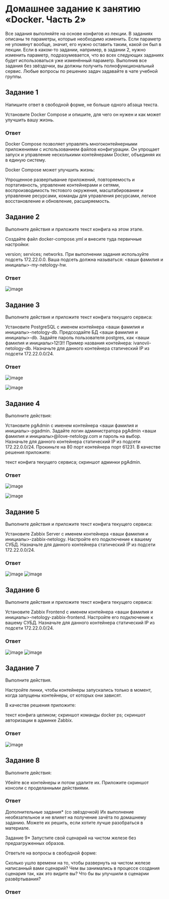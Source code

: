 # Домашнее задание к занятию «Docker. Часть 2»
Все задания выполняйте на основе конфигов из лекции.
В заданиях описаны те параметры, которые необходимо изменить.
Если параметр не упомянут вообще, значит, его нужно оставить таким, какой он был в лекции.
Если в каком-то задании, например, в задании 2, нужно изменить параметр, подразумевается, что во всех следующих заданиях будет использоваться уже изменённый параметр.
Выполнив все задания без звёздочки, вы должны получить полнофункциональный сервис.
Любые вопросы по решению задач задавайте в чате учебной группы.


## Задание 1
Напишите ответ в свободной форме, не больше одного абзаца текста.

Установите Docker Compose и опишите, для чего он нужен и как может улучшить вашу жизнь.
### Ответ
Docker Compose  позволяет управлять многоконтейнерными приложениями с использованием файлов конфигурации. Он упрощает запуск и управление несколькими контейнерами Docker, объединяя их в единую систему.

Docker Compose может улучшить жизнь:

Упрощенное развертывание приложений, повторяемость и портативность, управление контейнерами и сетями, воспроизводимость тестового окружения, масштабирование и управление ресурсами, команды для управления ресурсами, легкое восстановление и обновление, расширяемость.

## Задание 2
Выполните действия и приложите текст конфига на этом этапе.

Создайте файл docker-compose.yml и внесите туда первичные настройки:

version;
services;
networks.
При выполнении задания используйте подсеть 172.22.0.0. Ваша подсеть должна называться: <ваши фамилия и инициалы>-my-netology-hw.
### Ответ
![image](https://github.com/goddim/HW_netology_main/assets/132663924/051f90ec-973d-46ae-a01b-4dd4b46eda8b)


## Задание 3
Выполните действия и приложите текст конфига текущего сервиса:

Установите PostgreSQL с именем контейнера <ваши фамилия и инициалы>-netology-db.
Предсоздайте БД <ваши фамилия и инициалы>-db.
Задайте пароль пользователя postgres, как <ваши фамилия и инициалы>12!3!!
Пример названия контейнера: ivanovii-netology-db.
Назначьте для данного контейнера статический IP из подсети 172.22.0.0/24.
### Ответ
![image](https://github.com/goddim/HW_netology_main/assets/132663924/c1c8a101-66e5-40af-b088-3f9629d7cf6c)

![image](https://github.com/goddim/HW_netology_main/assets/132663924/70da7723-c0a4-42b5-ac0a-94cf2f4f0857)

## Задание 4
Выполните действия:

Установите pgAdmin с именем контейнера <ваши фамилия и инициалы>-pgadmin.
Задайте логин администратора pgAdmin <ваши фамилия и инициалы>@ilove-netology.com и пароль на выбор.
Назначьте для данного контейнера статический IP из подсети 172.22.0.0/24.
Прокиньте на 80 порт контейнера порт 61231.
В качестве решения приложите:

текст конфига текущего сервиса;
скриншот админки pgAdmin.

### Ответ
![image](https://github.com/goddim/HW_netology_main/assets/132663924/33fa3775-4c9d-42cc-9da3-b4fec27e6cfd)

![image](https://github.com/goddim/HW_netology_main/assets/132663924/47bda9c3-811e-49d0-9b6b-6dafc701ca25)

## Задание 5
Выполните действия и приложите текст конфига текущего сервиса:

Установите Zabbix Server с именем контейнера <ваши фамилия и инициалы>-zabbix-netology.
Настройте его подключение к вашему СУБД.
Назначьте для данного контейнера статический IP из подсети 172.22.0.0/24.
### Ответ
![image](https://github.com/goddim/HW_netology_main/assets/132663924/e643881e-7f5a-4320-9dca-28d4db59f200)
![image](https://github.com/goddim/HW_netology_main/assets/132663924/d14514fc-b90c-49b2-a376-0d7da5a108ba)


## Задание 6
Выполните действия и приложите текст конфига текущего сервиса:

Установите Zabbix Frontend с именем контейнера <ваши фамилия и инициалы>-netology-zabbix-frontend.
Настройте его подключение к вашему СУБД.
Назначьте для данного контейнера статический IP из подсети 172.22.0.0/24.
### Ответ
![image](https://github.com/goddim/HW_netology_main/assets/132663924/38149b5b-eda5-4e77-b4cd-ac1b6787cf4e)
![image](https://github.com/goddim/HW_netology_main/assets/132663924/734bd864-4e44-4c63-938c-23051083e0d5)

## Задание 7
Выполните действия.

Настройте линки, чтобы контейнеры запускались только в момент, когда запущены контейнеры, от которых они зависят.

В качестве решения приложите:

текст конфига целиком;
скриншот команды docker ps;
скриншот авторизации в админке Zabbix.
### Ответ

![image](https://github.com/goddim/HW_netology_main/assets/132663924/c24fe2b3-1a04-43fc-9ed1-b46041fe545b)

## Задание 8
Выполните действия:

Убейте все контейнеры и потом удалите их.
Приложите скриншот консоли с проделанными действиями.
### Ответ

Дополнительные задания* (со звёздочкой)
Их выполнение необязательное и не влияет на получение зачёта по домашнему заданию. Можете их решить, если хотите лучше разобраться в материале.


Задание 9*
Запустите свой сценарий на чистом железе без предзагруженных образов.

Ответьте на вопросы в свободной форме:

Сколько ушло времени на то, чтобы развернуть на чистом железе написанный вами сценарий?
Чем вы занимались в процессе создания сценария так, как это видите вы?
Что бы вы улучшили в сценарии развёртывания?
### Ответ

